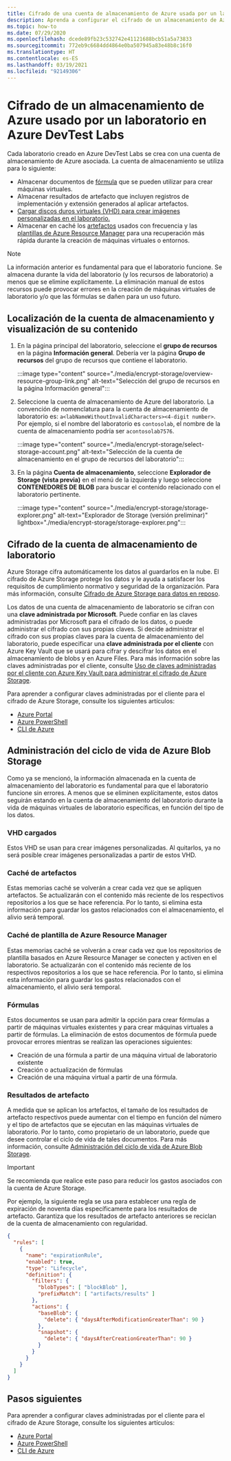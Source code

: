 ```yaml
---
title: Cifrado de una cuenta de almacenamiento de Azure usada por un laboratorio en Azure DevTest Labs
description: Aprenda a configurar el cifrado de un almacenamiento de Azure usado por un laboratorio en Azure DevTest Labs
ms.topic: how-to
ms.date: 07/29/2020
ms.openlocfilehash: dcede89fb23c532742e41121688bcb51a5a73833
ms.sourcegitcommit: 772eb9c6684dd4864e0ba507945a83e48b8c16f0
ms.translationtype: HT
ms.contentlocale: es-ES
ms.lasthandoff: 03/19/2021
ms.locfileid: "92149306"
---
```

# <a name="encrypt-azure-storage-used-by-a-lab-in-azure-devtest-labs"></a>Cifrado de un almacenamiento de Azure usado por un laboratorio en Azure DevTest Labs
Cada laboratorio creado en Azure DevTest Labs se crea con una cuenta de almacenamiento de Azure asociada. La cuenta de almacenamiento se utiliza para lo siguiente: 

- Almacenar documentos de [fórmula](devtest-lab-manage-formulas.md) que se pueden utilizar para crear máquinas virtuales.
- Almacenar resultados de artefacto que incluyen registros de implementación y extensión generados al aplicar artefactos. 
- [Cargar discos duros virtuales (VHD) para crear imágenes personalizadas en el laboratorio.](devtest-lab-create-template.md)
- Almacenar en caché los [artefactos](add-artifact-vm.md) usados con frecuencia y las [plantillas de Azure Resource Manager](devtest-lab-create-environment-from-arm.md) para una recuperación más rápida durante la creación de máquinas virtuales o entornos.

> [!NOTE]
> La información anterior es fundamental para que el laboratorio funcione. Se almacena durante la vida del laboratorio (y los recursos de laboratorio) a menos que se elimine explícitamente. La eliminación manual de estos recursos puede provocar errores en la creación de máquinas virtuales de laboratorio y/o que las fórmulas se dañen para un uso futuro. 

## <a name="locate-the-storage-account-and-view-its-contents"></a>Localización de la cuenta de almacenamiento y visualización de su contenido

1. En la página principal del laboratorio, seleccione el **grupo de recursos** en la página **Información general**. Debería ver la página **Grupo de recursos** del grupo de recursos que contiene el laboratorio. 

    :::image type="content" source="./media/encrypt-storage/overview-resource-group-link.png" alt-text="Selección del grupo de recursos en la página Información general":::
1. Seleccione la cuenta de almacenamiento de Azure del laboratorio. La convención de nomenclatura para la cuenta de almacenamiento de laboratorio es: `a<labNameWithoutInvalidCharacters><4-digit number>`. Por ejemplo, si el nombre del laboratorio es `contosolab`, el nombre de la cuenta de almacenamiento podría ser `acontosolab7576`. 

    :::image type="content" source="./media/encrypt-storage/select-storage-account.png" alt-text="Selección de la cuenta de almacenamiento en el grupo de recursos del laboratorio":::
3. En la página **Cuenta de almacenamiento**, seleccione **Explorador de Storage (vista previa)** en el menú de la izquierda y luego seleccione **CONTENEDORES DE BLOB** para buscar el contenido relacionado con el laboratorio pertinente. 

   :::image type="content" source="./media/encrypt-storage/storage-explorer.png" alt-text="Explorador de Storage (versión preliminar)" lightbox="./media/encrypt-storage/storage-explorer.png":::

## <a name="encrypt-the-lab-storage-account"></a>Cifrado de la cuenta de almacenamiento de laboratorio
Azure Storage cifra automáticamente los datos al guardarlos en la nube. El cifrado de Azure Storage protege los datos y le ayuda a satisfacer los requisitos de cumplimiento normativo y seguridad de la organización. Para más información, consulte [Cifrado de Azure Storage para datos en reposo](../storage/common/storage-service-encryption.md).

Los datos de una cuenta de almacenamiento de laboratorio se cifran con una **clave administrada por Microsoft**. Puede confiar en las claves administradas por Microsoft para el cifrado de los datos, o puede administrar el cifrado con sus propias claves. Si decide administrar el cifrado con sus propias claves para la cuenta de almacenamiento del laboratorio, puede especificar una **clave administrada por el cliente** con Azure Key Vault que se usará para cifrar y descifrar los datos en el almacenamiento de blobs y en Azure Files. Para más información sobre las claves administradas por el cliente, consulte [Uso de claves administradas por el cliente con Azure Key Vault para administrar el cifrado de Azure Storage](../storage/common/customer-managed-keys-overview.md).

Para aprender a configurar claves administradas por el cliente para el cifrado de Azure Storage, consulte los siguientes artículos: 

- [Azure Portal](../storage/common/customer-managed-keys-configure-key-vault.md)
- [Azure PowerShell](../storage/common/customer-managed-keys-configure-key-vault.md)
- [CLI de Azure](../storage/common/customer-managed-keys-configure-key-vault.md)


## <a name="manage-the-azure-blob-storage-life-cycle"></a>Administración del ciclo de vida de Azure Blob Storage
Como ya se mencionó, la información almacenada en la cuenta de almacenamiento del laboratorio es fundamental para que el laboratorio funcione sin errores. A menos que se eliminen explícitamente, estos datos seguirán estando en la cuenta de almacenamiento del laboratorio durante la vida de máquinas virtuales de laboratorio específicas, en función del tipo de los datos.

### <a name="uploaded-vhds"></a>VHD cargados
Estos VHD se usan para crear imágenes personalizadas. Al quitarlos, ya no será posible crear imágenes personalizadas a partir de estos VHD.

### <a name="artifacts-cache"></a>Caché de artefactos
Estas memorias caché se volverán a crear cada vez que se apliquen artefactos. Se actualizarán con el contenido más reciente de los respectivos repositorios a los que se hace referencia. Por lo tanto, si elimina esta información para guardar los gastos relacionados con el almacenamiento, el alivio será temporal.

### <a name="azure-resource-manager-template-cache"></a>Caché de plantilla de Azure Resource Manager
Estas memorias caché se volverán a crear cada vez que los repositorios de plantilla basados en Azure Resource Manager se conecten y activen en el laboratorio. Se actualizarán con el contenido más reciente de los respectivos repositorios a los que se hace referencia. Por lo tanto, si elimina esta información para guardar los gastos relacionados con el almacenamiento, el alivio será temporal.

### <a name="formulas"></a>Fórmulas
Estos documentos se usan para admitir la opción para crear fórmulas a partir de máquinas virtuales existentes y para crear máquinas virtuales a partir de fórmulas. La eliminación de estos documentos de fórmula puede provocar errores mientras se realizan las operaciones siguientes:

- Creación de una fórmula a partir de una máquina virtual de laboratorio existente
- Creación o actualización de fórmulas 
- Creación de una máquina virtual a partir de una fórmula.

### <a name="artifact-results"></a>Resultados de artefacto
A medida que se aplican los artefactos, el tamaño de los resultados de artefacto respectivos puede aumentar con el tiempo en función del número y el tipo de artefactos que se ejecutan en las máquinas virtuales de laboratorio. Por lo tanto, como propietario de un laboratorio, puede que desee controlar el ciclo de vida de tales documentos. Para más información, consulte [Administración del ciclo de vida de Azure Blob Storage](../storage/blobs/storage-lifecycle-management-concepts.md).

> [!IMPORTANT]
> Se recomienda que realice este paso para reducir los gastos asociados con la cuenta de Azure Storage. 

Por ejemplo, la siguiente regla se usa para establecer una regla de expiración de noventa días específicamente para los resultados de artefacto. Garantiza que los resultados de artefacto anteriores se reciclan de la cuenta de almacenamiento con regularidad.

```json
{
  "rules": [
    {
      "name": "expirationRule",
      "enabled": true,
      "type": "Lifecycle",
      "definition": {
        "filters": {
          "blobTypes": [ "blockBlob" ],
          "prefixMatch": [ "artifacts/results" ]
        },
        "actions": {
          "baseBlob": {
            "delete": { "daysAfterModificationGreaterThan": 90 }
          },
          "snapshot": {
            "delete": { "daysAfterCreationGreaterThan": 90 }
          }
        }
      }
    }
  ]
}
```

## <a name="next-steps"></a>Pasos siguientes
Para aprender a configurar claves administradas por el cliente para el cifrado de Azure Storage, consulte los siguientes artículos: 

- [Azure Portal](../storage/common/customer-managed-keys-configure-key-vault.md)
- [Azure PowerShell](../storage/common/customer-managed-keys-configure-key-vault.md)
- [CLI de Azure](../storage/common/customer-managed-keys-configure-key-vault.md)